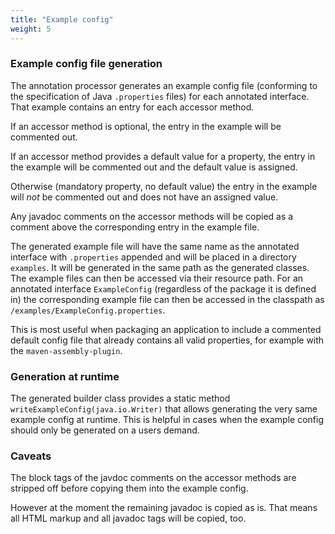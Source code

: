 ```yaml
---
title: "Example config"
weight: 5
---
```


### Example config file generation

The annotation processor generates an example config file (conforming to the
specification of Java `.properties` files) for each annotated interface.
That example contains an entry for each accessor method.

If an accessor method is optional, the entry in the example will be
commented out.

If an accessor method provides a default value for a property, the entry
in the example will be commented out and the default value is assigned.

Otherwise (mandatory property, no default value) the entry in the example
will _not_ be commented out and does not have an assigned value.

Any javadoc comments on the accessor methods will be copied as a comment
above the corresponding entry in the example file.

The generated example file will have the same name as the annotated
interface with `.properties` appended and will be placed in a directory
`examples`. It will be generated in the same path as the generated classes.
The example files can then be accessed via their resource path. For an
annotated interface `ExampleConfig` (regardless of the package it is
defined in) the corresponding example file can then be accessed in the
classpath as `/examples/ExampleConfig.properties`.

This is most useful when packaging an application to include a commented
default config file that already contains all valid properties, for example
with the `maven-assembly-plugin`.


### Generation at runtime

The generated builder class provides a static method
`writeExampleConfig(java.io.Writer)` that allows generating the very same
example config at runtime. This is helpful in cases when the example config
should only be generated on a users demand.

### Caveats

The block tags of the javdoc comments on the accessor methods are stripped
off before copying them into the example config.

However at the moment the remaining javadoc is copied as is. That means
all HTML markup and all javadoc tags will be copied, too.
